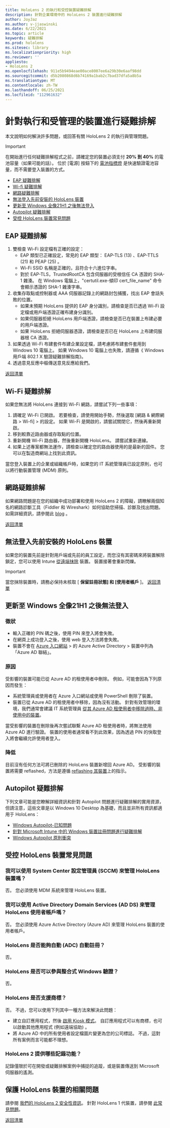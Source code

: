 ```yaml
---
title: HoloLens 2 的執行和受控裝置疑難排解
description: 針對企業環境中的 HoloLens 2 裝置進行疑難排解
author: JoyJaz
ms.author: v-jjaswinski
ms.date: 6/22/2021
ms.topic: article
keywords: 疑難排解
ms.prod: hololens
ms.sitesec: library
ms.localizationpriority: high
ms.reviewer: ''
appliesto:
- HoloLens 2
ms.openlocfilehash: 911e5b9494eae00ace8007ee6a29b30e6aaf98dd
ms.sourcegitcommit: d5b2080868d6b74169a1bab2c7bad37dfa5a8b5a
ms.translationtype: MT
ms.contentlocale: zh-TW
ms.lasthandoff: 06/25/2021
ms.locfileid: "112961632"
---
```

# <a name="troubleshooting-implementation-and-managed-devices"></a>針對執行和受管理的裝置進行疑難排解 

本文說明如何解決許多問題，或回答有關 HoloLens 2 的執行與管理問題。

>[!IMPORTANT]
> 在開始進行任何疑難排解程式之前，請確定您的裝置必須支付 **20% 到 40%** 的電池容量（如果可能的話）。 位於 [電源] 按鈕下的 [電池指標燈](hololens2-setup.md#lights-that-indicate-the-battery-level) 是快速驗證電池容量，而不需要登入裝置的方式。


<a id="list"></a>
- [EAP 疑難排解](#eap-troubleshooting)
- [Wi-fi 疑難排解](#wi-fi-troubleshooting)
- [網路疑難排解](#network-troubleshooting)
- [無法登入先前安裝的 HoloLens 裝置](#cant-sign-in-to-a-previously-setup-hololens-device)
- [更新至 Windows 全像21H1 之後無法登入](#cant-login-after-updating-to-windows-holographic-21h1)
- [Autopilot 疑難排解](#autopilot-troubleshooting)
- [受控 HoloLens 裝置常見問題](#managed-hololens-devices-faqs)

## <a name="eap-troubleshooting"></a>EAP 疑難排解
1. 雙檢查 Wi-Fi 設定檔有正確的設定：
    - EAP 類型已正確設定，常見的 EAP 類型： EAP-TLS (13) 、EAP-TTLS (21) 和 PEAP (25) 。
    - Wi-Fi SSID 名稱是正確的，且符合十六進位字串。
    - 對於 EAP-TLS，TrustedRootCA 包含伺服器的受根信任 CA 憑證的 SHA-1 雜湊。 在 Windows 電腦上，"certutil.exe-傾印 cert_file_name" 命令會顯示憑證的 SHA-1 雜湊字串。
2. 收集存取點或控制器或 AAA 伺服器記錄上的網路封包捕獲，找出 EAP 會話失敗的位置。
    - 如果未預期 HoloLens 提供的 EAP 身分識別，請檢查是否已透過 Wi-Fi 設定檔或用戶端憑證正確布建身分識別。
    - 如果伺服器拒絕 HoloLens 用戶端憑證，請檢查是否已在裝置上布建必要的用戶端憑證。
    - 如果 HoloLens 拒絕伺服器憑證，請檢查是否已在 HoloLens 上布建伺服器根 CA 憑證。
3. 如果透過 Wi-Fi 布建套件布建企業設定檔，請考慮將布建套件套用到 Windows 10 電腦上。 如果 Windows 10 電腦上也失敗，請遵循《 Windows 用戶端 802.1 X 驗證疑難排解指南》。
4. 透過意見反應中樞傳送意見反應給我們。

[返回清單](#list)

## <a name="wi-fi-troubleshooting"></a>Wi-Fi 疑難排解

如果您無法將 HoloLens 連接到 Wi-Fi 網路，請嘗試下列一些事項：

1. 請確定 Wi-Fi 已開啟。 若要檢查，請使用開始手勢，然後選取 [網路 & 網際網路 > Wi-fi] > 的設定。 如果 Wi-Fi 是開啟的，請嘗試關閉它，然後再重新開啟。
2. 移到較靠近路由器或存取點的位置。
3. 重新開機 Wi-Fi 路由器，然後重新開機 HoloLens。 請嘗試重新連線。
4. 如果上述專案都無法運作，請檢查以確定您的路由器使用的是最新的固件。 您可以在製造商網站上找到此資訊。

當您登入裝置上的企業或組織帳戶時，如果您的 IT 系統管理員已設定原則，也可以將行動裝置管理 (MDM) 原則。

## <a name="network-troubleshooting"></a>網路疑難排解
如果網路問題是在您的組織中成功部署和使用 HoloLens 2 的障礙，請瞭解兩個知名的網路診斷工具（Fiddler 和 Wireshark）如何協助您掃描、診斷及找出問題。 如需詳細資訊，請參閱此 [blog](https://techcommunity.microsoft.com/t5/windows-it-pro-blog/diagnose-hololens-2-network-issues-with-fiddler-and-wireshark/ba-p/2322458) 。

[返回清單](#list)

## <a name="cant-sign-in-to-a-previously-setup-hololens-device"></a>無法登入先前安裝的 HoloLens 裝置

如果您的裝置先前是針對用戶端或先前的員工設定，而您沒有其密碼來將裝置解除鎖定，您可以使用 Intune [從遠端抹除](https://docs.microsoft.com/intune/remote-actions/devices-wipe) 裝置。 裝置接著會重新閃爍。  
> [!IMPORTANT]
> 當您抹除裝置時，請務必保持未核取 [ **保留註冊狀態] 和 [使用者帳戶** ]。
[返回清單](#list)

## <a name="cant-login-after-updating-to-windows-holographic-21h1"></a>更新至 Windows 全像21H1 之後無法登入

### <a name="symptoms"></a>徵狀
- 輸入正確的 PIN 碼之後，使用 PIN 來登入將會失敗。
- 在網頁上成功登入之後，使用 web 登入方法將會失敗。
- 裝置不會在 [Azure 入口網站](https://portal.azure.com/) > 的 Azure Active Directory > 裝置中列為「Azure AD 聯結」。

### <a name="cause"></a>原因
受影響的裝置可能已從 Azure AD 的租使用者中刪除。 例如，可能會因為下列原因而發生：

- 系統管理員或使用者在 Azure 入口網站或使用 PowerShell 刪除了裝置。
- 裝置已從 Azure AD 的租使用者中移除，因為沒有活動。 針對有效管理的環境，我們通常會建議 IT 系統管理員 [從其 Azure AD 租使用者中移除過時、非使用中的裝置](https://docs.microsoft.com/azure/active-directory/devices/manage-stale-devices)。

當受影響的裝置在刪除後再次嘗試聯繫 Azure AD 租使用者時，將無法使用 Azure AD 進行驗證。 裝置的使用者通常看不到此效果，因為透過 PIN 的快取登入將會繼續允許使用者登入。

### <a name="mitigation"></a>降低
目前沒有任何方法可將已刪除的 HoloLens 裝置新增回 Azure AD。 受影響的裝置將需要 reflashed，方法是遵循 [reflashing 其裝置](hololens-recovery.md#clean-reflash-the-device)上的指示。

## <a name="autopilot-troubleshooting"></a>Autopilot 疑難排解

下列文章可能是您瞭解詳細資訊和針對 Autopilot 問題進行疑難排解的實用資源，但請注意，這些文章是以 Windows 10 Desktop 為基礎，而且並非所有資訊都適用于 HoloLens：

- [Windows Autopilot-已知問題](https://docs.microsoft.com/mem/autopilot/known-issues)
- [針對 Microsoft Intune 中的 Windows 裝置註冊問題進行疑難排解](https://docs.microsoft.com/mem/intune/enrollment/troubleshoot-windows-enrollment-errors)
- [Windows Autopilot 原則衝突](https://docs.microsoft.com/mem/autopilot/policy-conflicts)

## <a name="managed-hololens-devices-faqs"></a>受控 HoloLens 裝置常見問題

### <a name="can-i-use-system-center-configuration-manager-sccm-to-manage-hololens-devices"></a>我可以使用 System Center 設定管理員 (SCCM) 來管理 HoloLens 裝置嗎？

否。 您必須使用 MDM 系統來管理 HoloLens 裝置。

### <a name="can-i-use-active-directory-domain-services-ad-ds-to-manage-hololens-user-accounts"></a>我可以使用 Active Directory Domain Services (AD DS) 來管理 HoloLens 使用者帳戶嗎？

否。 您必須使用 Azure Active Directory (Azure AD) 來管理 HoloLens 裝置的使用者帳戶。

### <a name="is-hololens-capable-of-automated-data-capture-systems-adcs-auto-enrollment"></a>HoloLens 是否能夠自動 (ADC) 自動註冊？

否。

### <a name="can-hololens-participate-in-integrated-windows-authentication"></a>HoloLens 是否可以參與整合式 Windows 驗證？

否。

### <a name="does-hololens-support-branding"></a>HoloLens 是否支援商標？

否。 不過，您可以使用下列其中一種方法來解決此問題：

- 建立自訂應用程式，然後 [啟用 Kiosk 模式](hololens-kiosk.md)。 自訂應用程式可以有商標，也可以啟動其他應用程式 (例如遠端協助) 。  
- 將 Azure AD 中的所有使用者設定檔圖片變更為您的公司標誌。 不過，這對所有案例而言可能都不理想。

### <a name="what-logging-capabilities-does-hololens-2-offer"></a>HoloLens 2 提供哪些記錄功能？

記錄僅限於可在開發或疑難排解案例中捕捉的追蹤，或是裝置傳送到 Microsoft 伺服器的遙測。

## <a name="questions-about-securing-hololens-devices"></a>保護 HoloLens 裝置的相關問題

請參閱 [我們的 HoloLens 2 安全性資訊](security-overview.md)。
針對 HoloLens 1 代裝置，請參閱 [此常見問題](hololens1-faq-security.md)。

[返回清單](#list)
